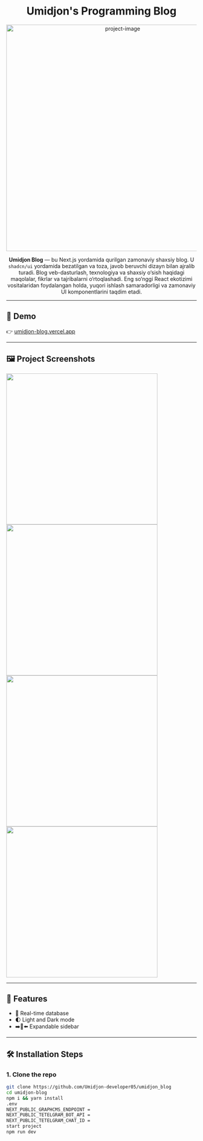 <h1 align="center" id="title">Umidjon's Programming Blog</h1>

<p align="center">
  <img src="https://69f71mad3o.ufs.sh/f/sAdqIZ4nDxKeQRzdkIYP62gTmOFudZj1rt9oQpbV3fDGUn8l" alt="project-image" width="600"/>
</p>

<p align="center" id="description">
  <strong>Umidjon Blog</strong> — bu Next.js yordamida qurilgan zamonaviy shaxsiy blog. U <code>shadcn/ui</code> yordamida bezatilgan va toza, javob beruvchi dizayn bilan ajralib turadi. Blog veb-dasturlash, texnologiya va shaxsiy o‘sish haqidagi maqolalar, fikrlar va tajribalarni o‘rtoqlashadi. Eng so‘nggi React ekotizimi vositalaridan foydalangan holda, yuqori ishlash samaradorligi va zamonaviy UI komponentlarini taqdim etadi.
</p>

---

## 🚀 Demo

👉 [umidjon-blog.vercel.app](https://umidjon-blog.vercel.app/)

---

## 🖼 Project Screenshots

<p float="left">
  <img src="https://69f71mad3o.ufs.sh/f/sAdqIZ4nDxKeQRzdkIYP62gTmOFudZj1rt9oQpbV3fDGUn8l" width="400"/>
  <img src="https://69f71mad3o.ufs.sh/f/sAdqIZ4nDxKeSJwmOSus139xRP8t7ziVdlNUXIHAMepEKyc4" width="400"/>
  <img src="https://69f71mad3o.ufs.sh/f/sAdqIZ4nDxKe1k3Sk0yxzMD0tlRhrFnmAcoPaEw71qyuBeIK" width="400"/>
  <img src="https://69f71mad3o.ufs.sh/f/sAdqIZ4nDxKe9VcD71AnQP87gyesGpKD6qrRiBLTtvAafMV2" width="400"/>
</p>

---

## 🧐 Features

- 🔗 Real-time database
- 🌓 Light and Dark mode
- ➡️🔀⬅️ Expandable sidebar

---

## 🛠️ Installation Steps

### 1. Clone the repo

```bash
git clone https://github.com/Umidjon-developer05/umidjon_blog
cd umidjon-blog
npm i && yarn install
.env
NEXT_PUBLIC_GRAPHCMS_ENDPOINT =
NEXT_PUBLIC_TETELGRAM_BOT_API =
NEXT_PUBLIC_TETELGRAM_CHAT_ID =
start project
npm run dev

